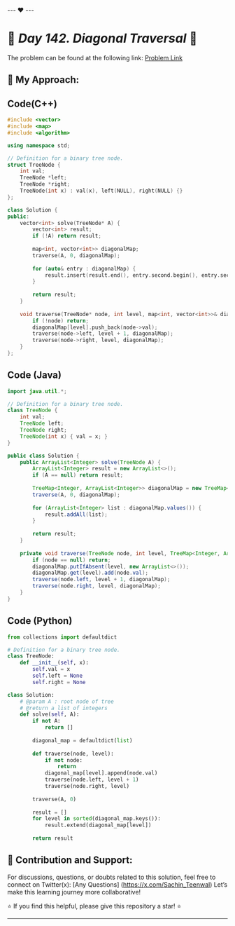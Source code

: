 --- ❤️ ---

# 🚀 _Day 142. Diagonal Traversal_ 🧠


The problem can be found at the following link: [Problem Link](https://www.interviewbit.com/problems/diagonal-traversal/)

## 🎯 **My Approach:**


## Code(C++)
```cpp
#include <vector>
#include <map>
#include <algorithm>

using namespace std;

// Definition for a binary tree node.
struct TreeNode {
    int val;
    TreeNode *left;
    TreeNode *right;
    TreeNode(int x) : val(x), left(NULL), right(NULL) {}
};

class Solution {
public:
    vector<int> solve(TreeNode* A) {
        vector<int> result;
        if (!A) return result;
        
        map<int, vector<int>> diagonalMap;
        traverse(A, 0, diagonalMap);
        
        for (auto& entry : diagonalMap) {
            result.insert(result.end(), entry.second.begin(), entry.second.end());
        }
        
        return result;
    }
    
    void traverse(TreeNode* node, int level, map<int, vector<int>>& diagonalMap) {
        if (!node) return;
        diagonalMap[level].push_back(node->val);
        traverse(node->left, level + 1, diagonalMap);
        traverse(node->right, level, diagonalMap);
    }
};
```

## Code (Java)

```java
import java.util.*;

// Definition for a binary tree node.
class TreeNode {
    int val;
    TreeNode left;
    TreeNode right;
    TreeNode(int x) { val = x; }
}

public class Solution {
    public ArrayList<Integer> solve(TreeNode A) {
        ArrayList<Integer> result = new ArrayList<>();
        if (A == null) return result;
        
        TreeMap<Integer, ArrayList<Integer>> diagonalMap = new TreeMap<>();
        traverse(A, 0, diagonalMap);
        
        for (ArrayList<Integer> list : diagonalMap.values()) {
            result.addAll(list);
        }
        
        return result;
    }
    
    private void traverse(TreeNode node, int level, TreeMap<Integer, ArrayList<Integer>> diagonalMap) {
        if (node == null) return;
        diagonalMap.putIfAbsent(level, new ArrayList<>());
        diagonalMap.get(level).add(node.val);
        traverse(node.left, level + 1, diagonalMap);
        traverse(node.right, level, diagonalMap);
    }
}
```

## Code (Python)

```python
from collections import defaultdict

# Definition for a binary tree node.
class TreeNode:
    def __init__(self, x):
        self.val = x
        self.left = None
        self.right = None

class Solution:
    # @param A : root node of tree
    # @return a list of integers
    def solve(self, A):
        if not A:
            return []
        
        diagonal_map = defaultdict(list)
        
        def traverse(node, level):
            if not node:
                return
            diagonal_map[level].append(node.val)
            traverse(node.left, level + 1)
            traverse(node.right, level)
        
        traverse(A, 0)
        
        result = []
        for level in sorted(diagonal_map.keys()):
            result.extend(diagonal_map[level])
        
        return result
```



## 🎯 **Contribution and Support:**

For discussions, questions, or doubts related to this solution, feel free to connect on Twitter(x): [Any Questions] (https://x.com/Sachin_Teenwal) Let’s make this learning journey more collaborative!

⭐ If you find this helpful, please give this repository a star! ⭐

---
